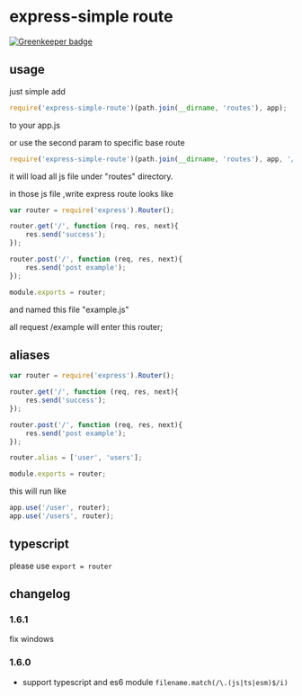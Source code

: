 # express-simple route

[![Greenkeeper badge](https://badges.greenkeeper.io/bangbang93/node-express-simple-route.svg)](https://greenkeeper.io/)

## usage
just simple add
```javascript
require('express-simple-route')(path.join(__dirname, 'routes'), app);
```
to your app.js

or use the second param to specific base route

```javascript
require('express-simple-route')(path.join(__dirname, 'routes'), app, '/api');
```

it will load all js file under "routes" directory.

in those js file ,write express route looks like
 
```javascript
var router = require('express').Router();

router.get('/', function (req, res, next){
	res.send('success');
});

router.post('/', function (req, res, next){
	res.send('post example');
});

module.exports = router;
```

and named this file "example.js"

all request /example will enter this router;

## aliases
```javascript
var router = require('express').Router();

router.get('/', function (req, res, next){
	res.send('success');
});

router.post('/', function (req, res, next){
	res.send('post example');
});

router.alias = ['user', 'users'];

module.exports = router;
```

this will run like 
```js
app.use('/user', router);
app.use('/users', router);
```

## typescript
please use `export = router`

## changelog
### 1.6.1 
fix windows
### 1.6.0
- support typescript and es6 module `filename.match(/\.(js|ts|esm)$/i)`
